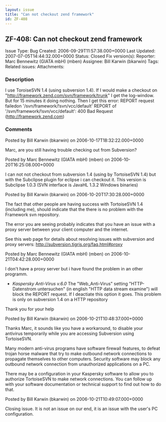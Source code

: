 ```yaml
---
layout: issue
title: "Can not checkout zend framework"
id: ZF-408
---
```


ZF-408: Can not checkout zend framework
---------------------------------------

 Issue Type: Bug Created: 2006-09-29T11:57:38.000+0000 Last Updated: 2007-07-05T14:44:32.000+0000 Status: Closed Fix version(s): 
 Reporter:  Marc Bennewitz (GIATA mbH) (mben)  Assignee:  Bill Karwin (bkarwin)  Tags: 
 Related issues: 
 Attachments: 
### Description

I use ToroiseSVN 1.4 (using subversion 1.4). If I would make a checkout on "http://framework.zend.com/svn/framework/trunk" I get the log-window. But for 15 minutes it doing nothing. Then I get this error: REPORT request failedon '/svn/framework/!svn/vcc/default' REPORT of '/svn/framework/!svn/vcc/default': 400 Bad Request (<http://framework.zend.com>)

 

 

### Comments

Posted by Bill Karwin (bkarwin) on 2006-10-17T18:32:22.000+0000

Marc, are you still having trouble checking out from Subversion?

 

 

Posted by Marc Bennewitz (GIATA mbH) (mben) on 2006-10-20T16:25:08.000+0000

I can not not checkout from subversion 1.4 (using by TortoiseSVN 1.4) but with the Subclipse plugin for eclipse i can checkout it. This version is Subclipse 1.0.3 (SVN interface is JavaHL 1.3.2 Windows binaries)

 

 

Posted by Bill Karwin (bkarwin) on 2006-10-20T17:30:28.000+0000

The fact that other people are having success with TortoiseSVN 1.4 (including me), should indicate that the there is no problem with the Framework svn repository.

The error you are seeing probably indicates that you have an issue with a proxy server between your client computer and the internet.

See this web page for details about resolving issues with subversion and proxy servers: <http://subversion.tigris.org/faq.html#proxy>

 

 

Posted by Marc Bennewitz (GIATA mbH) (mben) on 2006-10-21T04:42:28.000+0000

I don't have a proxy server but i have found the problem in an other programm.

- _Kaspersky Anti-Virus v.6.0_ The "Web\_Anti-Virus" setting "HTTP-Datenstrom untersuchen" (in english "HTTP data stream examine") will block the REPORT request. If I deactiate this option it goes. This problem is only on subversion 1.4 on a HTTP repository

Thank you for your help

 

 

Posted by Bill Karwin (bkarwin) on 2006-10-21T10:48:37.000+0000

Thanks Marc, it sounds like you have a workaround, to disable your antivirus temporarily while you are accessing Subversion using TortoiseSVN.

Many modern anti-virus programs have software firewall features, to defeat trojan horse malware that try to make outbound network connections to propagate themselves to other computers. Security software may block any outbound network connection from unauthorized applications on a PC.

There may be a configuration in your Kaspersky software to allow you to authorize TortoiseSVN to make network connections. You can follow up with your software documentation or technical support to find out how to do that.

 

 

Posted by Bill Karwin (bkarwin) on 2006-10-21T10:49:07.000+0000

Closing issue. It is not an issue on our end, it is an issue with the user's PC configuration.

 

 